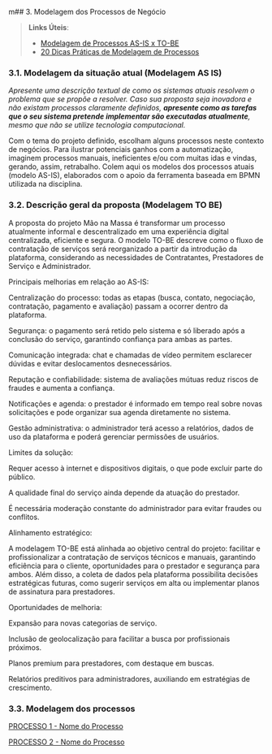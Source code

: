 m## 3. Modelagem dos Processos de Negócio


> **Links Úteis**:
> - [Modelagem de Processos AS-IS x TO-BE](https://dheka.com.br/modelagem-as-is-to-be/)
> - [20 Dicas Práticas de Modelagem de Processos](https://dheka.com.br/20-dicas-praticas-de-modelagem-de-processos/)

### 3.1. Modelagem da situação atual (Modelagem AS IS)

_Apresente uma descrição textual de como os sistemas atuais resolvem o problema que se propõe a resolver.  Caso sua proposta seja inovadora e não existam processos claramente definidos, **apresente como as tarefas que o seu sistema pretende implementar são executadas atualmente**, mesmo que não se utilize tecnologia computacional._

Com o tema do projeto definido, escolham alguns processos neste contexto de negócios. Para ilustrar potenciais ganhos com a automatização, imaginem processos manuais, ineficientes e/ou com muitas idas e vindas, gerando, assim, retrabalho.
Colem aqui os modelos dos processos atuais (modelo AS-IS), elaborados com o apoio da ferramenta baseada em BPMN utilizada na disciplina.

### 3.2. Descrição geral da proposta (Modelagem TO BE)

A proposta do projeto Mão na Massa é transformar um processo atualmente informal e descentralizado em uma experiência digital centralizada, eficiente e segura. O modelo TO-BE descreve como o fluxo de contratação de serviços será reorganizado a partir da introdução da plataforma, considerando as necessidades de Contratantes, Prestadores de Serviço e Administrador.

Principais melhorias em relação ao AS-IS:

Centralização do processo: todas as etapas (busca, contato, negociação, contratação, pagamento e avaliação) passam a ocorrer dentro da plataforma.

Segurança: o pagamento será retido pelo sistema e só liberado após a conclusão do serviço, garantindo confiança para ambas as partes.

Comunicação integrada: chat e chamadas de vídeo permitem esclarecer dúvidas e evitar deslocamentos desnecessários.

Reputação e confiabilidade: sistema de avaliações mútuas reduz riscos de fraudes e aumenta a confiança.

Notificações e agenda: o prestador é informado em tempo real sobre novas solicitações e pode organizar sua agenda diretamente no sistema.

Gestão administrativa: o administrador terá acesso a relatórios, dados de uso da plataforma e poderá gerenciar permissões de usuários.

Limites da solução:

Requer acesso à internet e dispositivos digitais, o que pode excluir parte do público.

A qualidade final do serviço ainda depende da atuação do prestador.

É necessária moderação constante do administrador para evitar fraudes ou conflitos.

Alinhamento estratégico:

A modelagem TO-BE está alinhada ao objetivo central do projeto: facilitar e profissionalizar a contratação de serviços técnicos e manuais, garantindo eficiência para o cliente, oportunidades para o prestador e segurança para ambos. Além disso, a coleta de dados pela plataforma possibilita decisões estratégicas futuras, como sugerir serviços em alta ou implementar planos de assinatura para prestadores.

Oportunidades de melhoria:

Expansão para novas categorias de serviço.

Inclusão de geolocalização para facilitar a busca por profissionais próximos.

Planos premium para prestadores, com destaque em buscas.

Relatórios preditivos para administradores, auxiliando em estratégias de crescimento. 

### 3.3. Modelagem dos processos

[PROCESSO 1 - Nome do Processo](./processos/processo-1-nome-do-processo.md "Detalhamento do Processo 1.")

[PROCESSO 2 - Nome do Processo](./processos/processo-2-nome-do-processo.md "Detalhamento do Processo 2.")
